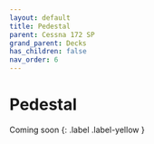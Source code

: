 ```yaml
---
layout: default
title: Pedestal
parent: Cessna 172 SP
grand_parent: Decks
has_children: false
nav_order: 6
---
```


# Pedestal

Coming soon
{: .label .label-yellow }